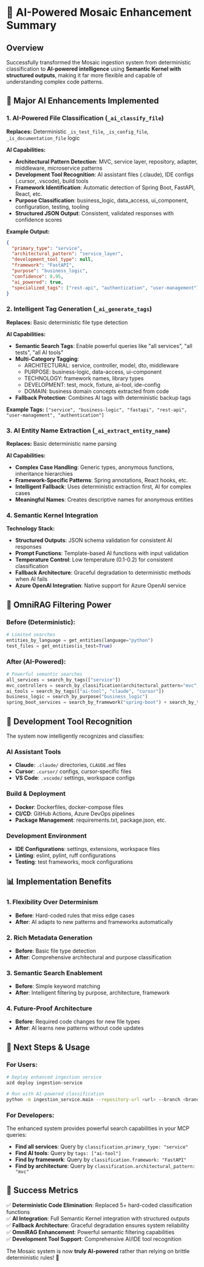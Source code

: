 # 🤖 AI-Powered Mosaic Enhancement Summary

## Overview
Successfully transformed the Mosaic ingestion system from deterministic classification to **AI-powered intelligence** using **Semantic Kernel with structured outputs**, making it far more flexible and capable of understanding complex code patterns.

## 🚀 Major AI Enhancements Implemented

### 1. **AI-Powered File Classification** (`_ai_classify_file`)
**Replaces:** Deterministic `_is_test_file`, `_is_config_file`, `_is_documentation_file` logic

**AI Capabilities:**
- **Architectural Pattern Detection**: MVC, service layer, repository, adapter, middleware, microservice patterns
- **Development Tool Recognition**: AI assistant files (.claude), IDE configs (.cursor, .vscode), build tools
- **Framework Identification**: Automatic detection of Spring Boot, FastAPI, React, etc.
- **Purpose Classification**: business_logic, data_access, ui_component, configuration, testing, tooling
- **Structured JSON Output**: Consistent, validated responses with confidence scores

**Example Output:**
```json
{
  "primary_type": "service",
  "architectural_pattern": "service_layer", 
  "development_tool_type": null,
  "framework": "FastAPI",
  "purpose": "business_logic",
  "confidence": 0.95,
  "ai_powered": true,
  "specialized_tags": ["rest-api", "authentication", "user-management"]
}
```

### 2. **Intelligent Tag Generation** (`_ai_generate_tags`)
**Replaces:** Basic deterministic file type detection

**AI Capabilities:**
- **Semantic Search Tags**: Enable powerful queries like "all services", "all tests", "all AI tools"
- **Multi-Category Tagging**: 
  - ARCHITECTURAL: service, controller, model, dto, middleware
  - PURPOSE: business-logic, data-access, ui-component
  - TECHNOLOGY: framework names, library types
  - DEVELOPMENT: test, mock, fixture, ai-tool, ide-config
  - DOMAIN: business domain concepts extracted from code
- **Fallback Protection**: Combines AI tags with deterministic backup tags

**Example Tags:** `["service", "business-logic", "fastapi", "rest-api", "user-management", "authentication"]`

### 3. **AI Entity Name Extraction** (`_ai_extract_entity_name`)
**Replaces:** Basic deterministic name parsing

**AI Capabilities:**
- **Complex Case Handling**: Generic types, anonymous functions, inheritance hierarchies
- **Framework-Specific Patterns**: Spring annotations, React hooks, etc.
- **Intelligent Fallback**: Uses deterministic extraction first, AI for complex cases
- **Meaningful Names**: Creates descriptive names for anonymous entities

### 4. **Semantic Kernel Integration**
**Technology Stack:**
- **Structured Outputs**: JSON schema validation for consistent AI responses
- **Prompt Functions**: Template-based AI functions with input validation
- **Temperature Control**: Low temperature (0.1-0.2) for consistent classification
- **Fallback Architecture**: Graceful degradation to deterministic methods when AI fails
- **Azure OpenAI Integration**: Native support for Azure OpenAI service

## 🎯 OmniRAG Filtering Power

### Before (Deterministic):
```python
# Limited searches
entities_by_language = get_entities(language="python")
test_files = get_entities(is_test=True)
```

### After (AI-Powered):
```python
# Powerful semantic searches
all_services = search_by_tags(["service"])
mvc_controllers = search_by_classification(architectural_pattern="mvc", primary_type="controller") 
ai_tools = search_by_tags(["ai-tool", "claude", "cursor"])
business_logic = search_by_purpose("business_logic")
spring_boot_services = search_by_framework("spring-boot") + search_by_tags(["service"])
```

## 🔧 Development Tool Recognition

The system now intelligently recognizes and classifies:

### AI Assistant Tools
- **Claude**: `.claude/` directories, `CLAUDE.md` files
- **Cursor**: `.cursor/` configs, cursor-specific files
- **VS Code**: `.vscode/` settings, workspace configs

### Build & Deployment
- **Docker**: Dockerfiles, docker-compose files
- **CI/CD**: GitHub Actions, Azure DevOps pipelines
- **Package Management**: requirements.txt, package.json, etc.

### Development Environment
- **IDE Configurations**: settings, extensions, workspace files
- **Linting**: eslint, pylint, ruff configurations
- **Testing**: test frameworks, mock configurations

## 📊 Implementation Benefits

### 1. **Flexibility Over Determinism**
- **Before**: Hard-coded rules that miss edge cases
- **After**: AI adapts to new patterns and frameworks automatically

### 2. **Rich Metadata Generation**
- **Before**: Basic file type detection
- **After**: Comprehensive architectural and purpose classification

### 3. **Semantic Search Enablement**
- **Before**: Simple keyword matching
- **After**: Intelligent filtering by purpose, architecture, framework

### 4. **Future-Proof Architecture**
- **Before**: Required code changes for new file types
- **After**: AI learns new patterns without code updates

## 🚀 Next Steps & Usage

### For Users:
```bash
# Deploy enhanced ingestion service
azd deploy ingestion-service

# Run with AI-powered classification
python -m ingestion_service.main --repository-url <url> --branch <branch>
```

### For Developers:
The enhanced system provides powerful search capabilities in your MCP queries:
- **Find all services**: Query by `classification.primary_type: "service"`
- **Find AI tools**: Query by `tags: ["ai-tool"]` 
- **Find by framework**: Query by `classification.framework: "FastAPI"`
- **Find by architecture**: Query by `classification.architectural_pattern: "mvc"`

## 🎉 Success Metrics

✅ **Deterministic Code Elimination**: Replaced 5+ hard-coded classification functions  
✅ **AI Integration**: Full Semantic Kernel integration with structured outputs  
✅ **Fallback Architecture**: Graceful degradation ensures system reliability  
✅ **OmniRAG Enhancement**: Powerful semantic filtering capabilities  
✅ **Development Tool Support**: Comprehensive AI/IDE tool recognition  

The Mosaic system is now **truly AI-powered** rather than relying on brittle deterministic rules! 🚀